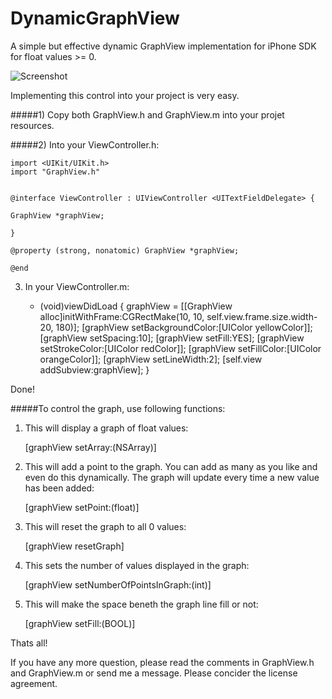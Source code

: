 
DynamicGraphView
================

A simple but effective dynamic GraphView implementation for iPhone SDK for float values >= 0.

![Screenshot](http://i.imgur.com/Kur98cx.png)

Implementing this control into your project is very easy.

#####1) Copy both GraphView.h and GraphView.m into your projet resources.

#####2) Into your ViewController.h:


    import <UIKit/UIKit.h>
    import "GraphView.h"


    @interface ViewController : UIViewController <UITextFieldDelegate> {
    
    GraphView *graphView;
    
    }

    @property (strong, nonatomic) GraphView *graphView;

    @end

3) In your ViewController.m:

    - (void)viewDidLoad 
    {
    graphView = [[GraphView alloc]initWithFrame:CGRectMake(10, 10, self.view.frame.size.width-20, 180)];
    [graphView setBackgroundColor:[UIColor yellowColor]];
    [graphView setSpacing:10];
    [graphView setFill:YES];
    [graphView setStrokeColor:[UIColor redColor]];
    [graphView setFillColor:[UIColor orangeColor]];
    [graphView setLineWidth:2];
    [self.view addSubview:graphView];
    }

Done!

#####To control the graph, use following functions:

1) This will display a graph of float values:

    [graphView setArray:(NSArray)]

2) This will add a point to the graph. You can add as many as you like and even do this dynamically. The graph will update every time a new value has been added:

    [graphView setPoint:(float)]

3) This will reset the graph to all 0 values:

    [graphView resetGraph]

4) This sets the number of values displayed in the graph:

    [graphView setNumberOfPointsInGraph:(int)]

5) This will make the space beneth the graph line fill or not:

    [graphView setFill:(BOOL)]

Thats all! 

If you have any more question, please read the comments in GraphView.h and GraphView.m or send me a message.
Please concider the license agreement.

